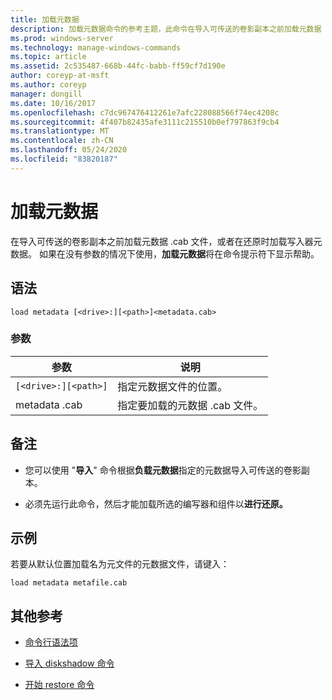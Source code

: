 ```yaml
---
title: 加载元数据
description: 加载元数据命令的参考主题，此命令在导入可传送的卷影副本之前加载元数据 .cab 文件，或者在还原时加载写入器元数据。
ms.prod: windows-server
ms.technology: manage-windows-commands
ms.topic: article
ms.assetid: 2c535487-668b-44fc-babb-ff59cf7d190e
author: coreyp-at-msft
ms.author: coreyp
manager: dongill
ms.date: 10/16/2017
ms.openlocfilehash: c7dc967476412261e7afc228088566f74ec4208c
ms.sourcegitcommit: 4f407b82435afe3111c215510b0ef797863f9cb4
ms.translationtype: MT
ms.contentlocale: zh-CN
ms.lasthandoff: 05/24/2020
ms.locfileid: "83820187"
---
```

# <a name="load-metadata"></a>加载元数据

在导入可传送的卷影副本之前加载元数据 .cab 文件，或者在还原时加载写入器元数据。 如果在没有参数的情况下使用，**加载元数据**将在命令提示符下显示帮助。

## <a name="syntax"></a>语法

```
load metadata [<drive>:][<path>]<metadata.cab>
```

### <a name="parameters"></a>参数

| 参数 | 说明 |
| --------- | ----------- |
| `[<drive>:][<path>]` | 指定元数据文件的位置。 |
| metadata .cab | 指定要加载的元数据 .cab 文件。 |

## <a name="remarks"></a>备注

- 您可以使用 "**导入**" 命令根据**负载元数据**指定的元数据导入可传送的卷影副本。

- 必须先运行此命令，然后才能加载所选的编写器和组件以**进行还原。**

## <a name="examples"></a>示例

若要从默认位置加载名为元文件的元数据文件，请键入：

```
load metadata metafile.cab
```

## <a name="additional-references"></a>其他参考

- [命令行语法项](command-line-syntax-key.md)

- [导入 diskshadow 命令](import.md)

- [开始 restore 命令](begin-restore.md)
